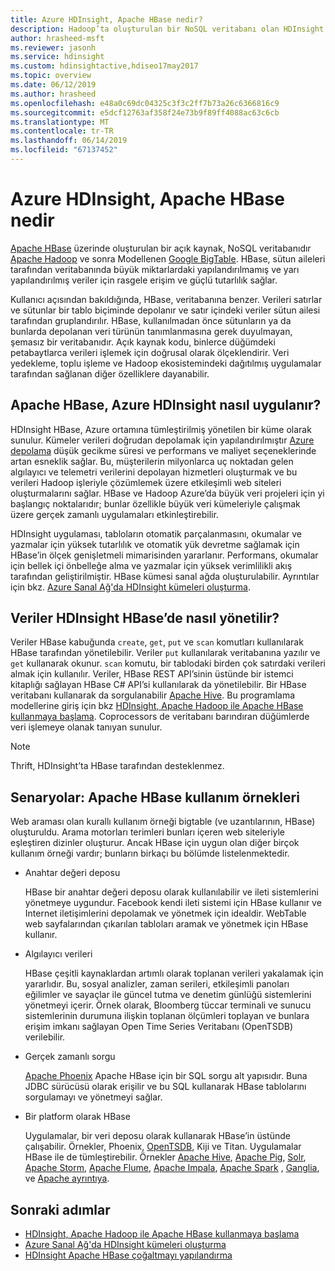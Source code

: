 ```yaml
---
title: Azure HDInsight, Apache HBase nedir?
description: Hadoop’ta oluşturulan bir NoSQL veritabanı olan HDInsight’ta Apache HBase’e giriş. Kullanım örnekleri hakkında bilgi edinin ve HBase’i diğer Hadoop kümeleriyle karşılaştırın.
author: hrasheed-msft
ms.reviewer: jasonh
ms.service: hdinsight
ms.custom: hdinsightactive,hdiseo17may2017
ms.topic: overview
ms.date: 06/12/2019
ms.author: hrasheed
ms.openlocfilehash: e48a0c69dc04325c3f3c2ff7b73a26c6366816c9
ms.sourcegitcommit: e5dcf12763af358f24e73b9f89ff4088ac63c6cb
ms.translationtype: MT
ms.contentlocale: tr-TR
ms.lasthandoff: 06/14/2019
ms.locfileid: "67137452"
---
```

# <a name="what-is-apache-hbase-in-azure-hdinsight"></a>Azure HDInsight, Apache HBase nedir

[Apache HBase](https://hbase.apache.org/) üzerinde oluşturulan bir açık kaynak, NoSQL veritabanıdır [Apache Hadoop](https://hadoop.apache.org/) ve sonra Modellenen [Google BigTable](https://cloud.google.com/bigtable/). HBase, sütun aileleri tarafından veritabanında büyük miktarlardaki yapılandırılmamış ve yarı yapılandırılmış veriler için rasgele erişim ve güçlü tutarlılık sağlar.

Kullanıcı açısından bakıldığında, HBase, veritabanına benzer. Verileri satırlar ve sütunlar bir tablo biçiminde depolanır ve satır içindeki veriler sütun ailesi tarafından gruplandırılır. HBase, kullanılmadan önce sütunların ya da bunlarda depolanan veri türünün tanımlanmasına gerek duyulmayan, şemasız bir veritabanıdır. Açık kaynak kodu, binlerce düğümdeki petabaytlarca verileri işlemek için doğrusal olarak ölçeklendirir. Veri yedekleme, toplu işleme ve Hadoop ekosistemindeki dağıtılmış uygulamalar tarafından sağlanan diğer özelliklere dayanabilir.

## <a name="how-is-apache-hbase-implemented-in-azure-hdinsight"></a>Apache HBase, Azure HDInsight nasıl uygulanır?

HDInsight HBase, Azure ortamına tümleştirilmiş yönetilen bir küme olarak sunulur. Kümeler verileri doğrudan depolamak için yapılandırılmıştır [Azure depolama](./../hdinsight-hadoop-use-blob-storage.md) düşük gecikme süresi ve performans ve maliyet seçeneklerinde artan esneklik sağlar. Bu, müşterilerin milyonlarca uç noktadan gelen algılayıcı ve telemetri verilerini depolayan hizmetleri oluşturmak ve bu verileri Hadoop işleriyle çözümlemek üzere etkileşimli web siteleri oluşturmalarını sağlar. HBase ve Hadoop Azure’da büyük veri projeleri için yi başlangıç noktalarıdır; bunlar özellikle büyük veri kümeleriyle çalışmak üzere gerçek zamanlı uygulamaları etkinleştirebilir.

HDInsight uygulaması, tabloların otomatik parçalanmasını, okumalar ve yazmalar için yüksek tutarlılık ve otomatik yük devretme sağlamak için HBase’in ölçek genişletmeli mimarisinden yararlanır. Performans, okumalar için bellek içi önbelleğe alma ve yazmalar için yüksek verimlilikli akış tarafından geliştirilmiştir. HBase kümesi sanal ağda oluşturulabilir. Ayrıntılar için bkz. [Azure Sanal Ağ'da HDInsight kümeleri oluşturma](./apache-hbase-provision-vnet.md).

## <a name="how-is-data-managed-in-hdinsight-hbase"></a>Veriler HDInsight HBase’de nasıl yönetilir?
Veriler HBase kabuğunda `create`, `get`, `put` ve `scan` komutları kullanılarak HBase tarafından yönetilebilir. Veriler `put` kullanılarak veritabanına yazılır ve `get` kullanarak okunur. `scan` komutu, bir tablodaki birden çok satırdaki verileri almak için kullanılır. Veriler, HBase REST API’sinin üstünde bir istemci kitaplığı sağlayan HBase C# API’si kullanılarak da yönetilebilir. Bir HBase veritabanı kullanarak da sorgulanabilir [Apache Hive](https://hive.apache.org/). Bu programlama modellerine giriş için bkz [HDInsight, Apache Hadoop ile Apache HBase kullanmaya başlama](./apache-hbase-tutorial-get-started-linux.md). Coprocessors de veritabanı barındıran düğümlerde veri işlemeye olanak tanıyan sunulur.

> [!NOTE]  
> Thrift, HDInsight’ta HBase tarafından desteklenmez.

## <a name="scenarios-use-cases-for-apache-hbase"></a>Senaryolar: Apache HBase kullanım örnekleri
Web araması olan kurallı kullanım örneği bigtable (ve uzantılarının, HBase) oluşturuldu. Arama motorları terimleri bunları içeren web siteleriyle eşleştiren dizinler oluşturur. Ancak HBase için uygun olan diğer birçok kullanım örneği vardır; bunların birkaçı bu bölümde listelenmektedir.

* Anahtar değeri deposu
  
    HBase bir anahtar değeri deposu olarak kullanılabilir ve ileti sistemlerini yönetmeye uygundur. Facebook kendi ileti sistemi için HBase kullanır ve Internet iletişimlerini depolamak ve yönetmek için idealdir. WebTable web sayfalarından çıkarılan tabloları aramak ve yönetmek için HBase kullanır.
* Algılayıcı verileri
  
    HBase çeşitli kaynaklardan artımlı olarak toplanan verileri yakalamak için yararlıdır. Bu, sosyal analizler, zaman serileri, etkileşimli panoları eğilimler ve sayaçlar ile güncel tutma ve denetim günlüğü sistemlerini yönetmeyi içerir. Örnek olarak, Bloomberg tüccar terminali ve sunucu sistemlerinin durumuna ilişkin toplanan ölçümleri toplayan ve bunlara erişim imkanı sağlayan Open Time Series Veritabanı (OpenTSDB) verilebilir.
* Gerçek zamanlı sorgu
  
    [Apache Phoenix](https://phoenix.apache.org/) Apache HBase için bir SQL sorgu alt yapısıdır. Buna JDBC sürücüsü olarak erişilir ve bu SQL kullanarak HBase tablolarını sorgulamayı ve yönetmeyi sağlar.
* Bir platform olarak HBase
  
    Uygulamalar, bir veri deposu olarak kullanarak HBase’in üstünde çalışabilir. Örnekler, Phoenix, [OpenTSDB](http://opentsdb.net/), Kiji ve Titan. Uygulamalar HBase ile de tümleştirebilir. Örnekler [Apache Hive](https://hive.apache.org/), [Apache Pig](https://pig.apache.org/), [Solr](https://lucene.apache.org/solr/), [Apache Storm](https://storm.apache.org/), [Apache Flume](https://flume.apache.org/), [ Apache Impala](https://impala.apache.org/), [Apache Spark](https://spark.apache.org/) , [Ganglia](http://ganglia.info/), ve [Apache ayrıntıya](https://drill.apache.org/).

## <a name="next-steps"></a>Sonraki adımlar

* [HDInsight, Apache Hadoop ile Apache HBase kullanmaya başlama](./apache-hbase-tutorial-get-started-linux.md)
* [Azure Sanal Ağ'da HDInsight kümeleri oluşturma](./apache-hbase-provision-vnet.md)
* [HDInsight Apache HBase çoğaltmayı yapılandırma](apache-hbase-replication.md)
